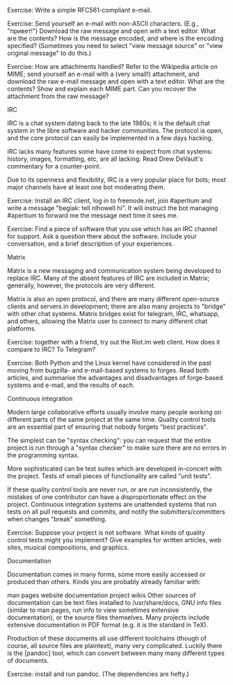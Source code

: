 Exercise: Write a simple RFC561-compliant e-mail.

Exercise: Send yourself an e-mail with non-ASCII characters. (E.g., "привет!") Download the raw message and open with a text editor. What are the contents? How is the message encoded, and where is the encoding specified? (Sometimes you need to select "view message source" or "view original message" to do this.)

Exercise: How are attachments handled? Refer to the Wikipedia article on MIME; send yourself an e-mail with a (very small!) attachment, and download the raw e-mail message and open with a text editor. What are the contents? Show and explain each MIME part. Can you recover the attachment from the raw message?

IRC

IRC is a chat system dating back to the late 1980s; it is the default chat system in the libre software and hacker communities. The protocol is open, and the core protocol can easily be implemented in a few days hacking.

IRC lacks many features some have come to expect from chat systems: history, images, formatting, etc, are all lacking. Read Drew DeVault's commentary for a counter-point.

Due to its openness and flexibility, IRC is a very popular place for bots; most major channels have at least one bot moderating them.

Exercise: Install an IRC client, log in to freenode.net, join #apertium and write a message "begiak: tell nlhowell hi". It will instruct the bot managing #apertium to forward me the message next time it sees me.

Exercise: Find a piece of software that you use which has an IRC channel for support. Ask a question there about the software. Include your conversation, and a brief description of your experiences.

Matrix

Matrix is a new messaging and communication system being developed to replace IRC. Many of the absent features of IRC are included in Matrix; generally, however, the protocols are very different.

Matrix is also an open protocol, and there are many different open-source clients and servers in development; there are also many projects to "bridge" with other chat systems. Matrix bridges exist for telegram, IRC, whatsapp, and others, allowing the Matrix user to connect to many different chat platforms.

Exercise: together with a friend, try out the Riot.im web client. How does it compare to IRC? To Telegram?

Exercise: Both Python and the Linux kernel have considered in the past moving from bugzilla- and e-mail-based systems to forges. Read both articles, and summarise the advantages and disadvantages of forge-based systems and e-mail, and the results of each.

Continuous integration

Modern large collaborative efforts usually involve many people working on different parts of the same project at the same time. Quality control tools are an essential part of ensuring that nobody forgets "best practices".

The simplest can be "syntax checking": you can request that the entire project is run through a "syntax checker" to make sure there are no errors in the programming syntax.

More sophisticated can be test suites which are developed in-concert with the project. Tests of small pieces of functionality are called "unit tests".

If these quality control tools are never run, or are run inconsistently, the mistakes of one contributor can have a disproportionate effect on the project. Continuous integration systems are unattended systems that run tests on all pull requests and commits, and notify the submitters/committers when changes "break" something.

Exercise: Suppose your project is not software. What kinds of quality control tests might you implement? Give examples for written articles, web sites, musical compositions, and graphics.

Documentation

Documentation comes in many forms, some more easily accessed or produced than others. Kinds you are probably already familiar with:

man pages
website documentation
project wikis
Other sources of documentation can be text files installed to /usr/share/docs, GNU info files (similar to man pages, run info <PROG> to view sometimes extensive documentation), or the source files themselves. Many projects include extensive documentation in PDF format (e.g. it is the standard in TeX).

Production of these documents all use different toolchains (though of course, all source files are plaintext), many very complicated. Luckily there is the [pandoc] tool, which can convert between many many different types of documents.

Exercise: install and run pandoc. (The dependencies are hefty.)
